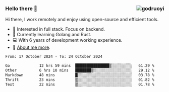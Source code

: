 ### Hello there 👋 <img align="right" src="https://github-readme-stats.vercel.app/api?username=godruoyi&show_icons=true" alt="godruoyi" />

Hi there, I work remotely and enjoy using open-source and efficient tools.

- 🔭 Interested in full stack. Focus on backend.
- 🌱 Currently learning Golang and Rust.
- 💻 With 6 years of development working experience.
- 👒 [About me more](https://godruoyi.com/posts/about-godruoyi).



<!--START_SECTION:waka-->

```txt
From: 17 October 2024 - To: 24 October 2024

Go             12 hrs 59 mins  ███████████████▒░░░░░░░░░   61.29 %
Other          6 hrs 10 mins   ███████▒░░░░░░░░░░░░░░░░░   29.12 %
Markdown       48 mins         █░░░░░░░░░░░░░░░░░░░░░░░░   03.78 %
Thrift         23 mins         ▒░░░░░░░░░░░░░░░░░░░░░░░░   01.82 %
Text           22 mins         ▒░░░░░░░░░░░░░░░░░░░░░░░░   01.78 %
```

<!--END_SECTION:waka-->
